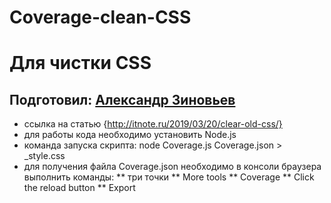 # Coverage-clean-CSS

Для чистки CSS
=====================

Подготовил: [Александр Зиновьев](http://uzinok.ru/)
-----------------------------------

* ссылка на статью {http://itnote.ru/2019/03/20/clear-old-css/}
* для работы кода необходимо установить Node.js
* команда запуска скрипта: node Сoverage.js Coverage.json > _style.css
* для получения файла Coverage.json необходимо в консоли браузера выполнить команды:
** три точки
** More tools
** Coverage
** Click the reload button
** Export